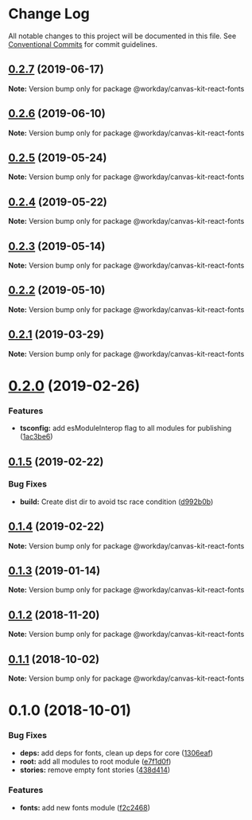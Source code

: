 # Change Log

All notable changes to this project will be documented in this file.
See [Conventional Commits](https://conventionalcommits.org) for commit guidelines.

## [0.2.7](https://ghe.megaleo.com/design/canvas-kit-react/tree/master/modules/canvas-kit-react-fonts/compare/@workday/canvas-kit-react-fonts@0.2.6...@workday/canvas-kit-react-fonts@0.2.7) (2019-06-17)

**Note:** Version bump only for package @workday/canvas-kit-react-fonts





## [0.2.6](https://ghe.megaleo.com/design/canvas-kit-react/tree/master/modules/canvas-kit-react-fonts/compare/@workday/canvas-kit-react-fonts@0.2.5...@workday/canvas-kit-react-fonts@0.2.6) (2019-06-10)

**Note:** Version bump only for package @workday/canvas-kit-react-fonts





## [0.2.5](https://ghe.megaleo.com/design/canvas-kit-react/tree/master/modules/canvas-kit-react-fonts/compare/@workday/canvas-kit-react-fonts@0.2.4...@workday/canvas-kit-react-fonts@0.2.5) (2019-05-24)

**Note:** Version bump only for package @workday/canvas-kit-react-fonts





## [0.2.4](https://ghe.megaleo.com/design/canvas-kit-react/tree/master/modules/canvas-kit-react-fonts/compare/@workday/canvas-kit-react-fonts@0.2.3...@workday/canvas-kit-react-fonts@0.2.4) (2019-05-22)

**Note:** Version bump only for package @workday/canvas-kit-react-fonts





## [0.2.3](https://ghe.megaleo.com/design/canvas-kit-react/tree/master/modules/canvas-kit-react-fonts/compare/@workday/canvas-kit-react-fonts@0.2.2...@workday/canvas-kit-react-fonts@0.2.3) (2019-05-14)

**Note:** Version bump only for package @workday/canvas-kit-react-fonts





## [0.2.2](https://ghe.megaleo.com/design/canvas-kit-react/tree/master/modules/canvas-kit-react-fonts/compare/@workday/canvas-kit-react-fonts@0.2.1...@workday/canvas-kit-react-fonts@0.2.2) (2019-05-10)

**Note:** Version bump only for package @workday/canvas-kit-react-fonts





## [0.2.1](https://ghe.megaleo.com/design/canvas-kit-react/tree/master/modules/canvas-kit-react-fonts/compare/@workday/canvas-kit-react-fonts@0.2.0...@workday/canvas-kit-react-fonts@0.2.1) (2019-03-29)

**Note:** Version bump only for package @workday/canvas-kit-react-fonts





<a name="0.2.0"></a>
# [0.2.0](https://ghe.megaleo.com/design/canvas-kit-react/tree/master/modules/canvas-kit-react-fonts/compare/@workday/canvas-kit-react-fonts@0.1.5...@workday/canvas-kit-react-fonts@0.2.0) (2019-02-26)


### Features

* **tsconfig:** add esModuleInterop flag to all modules for publishing ([1ac3be6](https://ghe.megaleo.com/design/canvas-kit-react/tree/master/modules/canvas-kit-react-fonts/commits/1ac3be6))




<a name="0.1.5"></a>
## [0.1.5](https://ghe.megaleo.com/design/canvas-kit-react/tree/master/modules/canvas-kit-react-fonts/compare/@workday/canvas-kit-react-fonts@0.1.4...@workday/canvas-kit-react-fonts@0.1.5) (2019-02-22)


### Bug Fixes

* **build:** Create dist dir to avoid tsc race condition ([d992b0b](https://ghe.megaleo.com/design/canvas-kit-react/tree/master/modules/canvas-kit-react-fonts/commits/d992b0b))




<a name="0.1.4"></a>
## [0.1.4](https://ghe.megaleo.com/design/canvas-kit-react/tree/master/modules/canvas-kit-react-fonts/compare/@workday/canvas-kit-react-fonts@0.1.3...@workday/canvas-kit-react-fonts@0.1.4) (2019-02-22)




**Note:** Version bump only for package @workday/canvas-kit-react-fonts

<a name="0.1.3"></a>
## [0.1.3](https://ghe.megaleo.com/design/canvas-kit-react/tree/master/modules/canvas-kit-react-fonts/compare/@workday/canvas-kit-react-fonts@0.1.2...@workday/canvas-kit-react-fonts@0.1.3) (2019-01-14)




**Note:** Version bump only for package @workday/canvas-kit-react-fonts

<a name="0.1.2"></a>
## [0.1.2](https://ghe.megaleo.com/design/canvas-kit-react/tree/master/modules/canvas-kit-react-fonts/compare/@workday/canvas-kit-react-fonts@0.1.1...@workday/canvas-kit-react-fonts@0.1.2) (2018-11-20)




**Note:** Version bump only for package @workday/canvas-kit-react-fonts

<a name="0.1.1"></a>
## [0.1.1](https://ghe.megaleo.com/design/canvas-kit-react/tree/master/modules/canvas-kit-react-fonts/compare/@workday/canvas-kit-react-fonts@0.1.0...@workday/canvas-kit-react-fonts@0.1.1) (2018-10-02)




**Note:** Version bump only for package @workday/canvas-kit-react-fonts

<a name="0.1.0"></a>
# 0.1.0 (2018-10-01)


### Bug Fixes

* **deps:** add deps for fonts, clean up deps for core ([1306eaf](https://ghe.megaleo.com/design/canvas-kit-react/tree/master/modules/canvas-kit-react-fonts/commits/1306eaf))
* **root:** add all modules to root module ([e7f1d0f](https://ghe.megaleo.com/design/canvas-kit-react/tree/master/modules/canvas-kit-react-fonts/commits/e7f1d0f))
* **stories:** remove empty font stories ([438d414](https://ghe.megaleo.com/design/canvas-kit-react/tree/master/modules/canvas-kit-react-fonts/commits/438d414))


### Features

* **fonts:** add new fonts module ([f2c2468](https://ghe.megaleo.com/design/canvas-kit-react/tree/master/modules/canvas-kit-react-fonts/commits/f2c2468))
